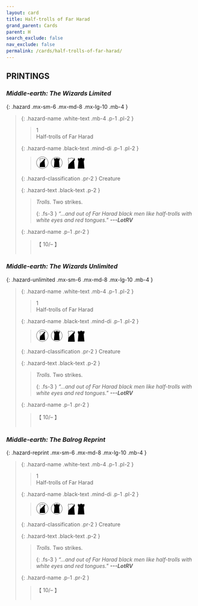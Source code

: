 ```yaml
---
layout: card
title: Half-trolls of Far Harad
grand_parent: Cards
parent: H
search_exclude: false
nav_exclude: false
permalink: /cards/half-trolls-of-far-harad/
---
```


## PRINTINGS


### _Middle-earth: The Wizards Limited_

{: .hazard .mx-sm-6 .mx-md-8 .mx-lg-10 .mb-4 }
> {: .hazard-name .white-text .mb-4 .p-1 .pl-2 }
> > <div class="hazard-mp">1</div>
> > <div class="card-name">Half-trolls of Far Harad</div>
>
> {: .hazard-name .black-text .mind-di .p-1 .pl-2 }
> > ![](/assets/images/shadow-land.svg)&ensp;![](/assets/images/dark-domain.svg)&emsp;![](/assets/images/shadow-hold.svg)&ensp;![](/assets/images/dark-hold.svg)
>
> {: .hazard-classification .pr-2 }
> Creature
>
> {: .hazard-text .black-text .p-2 }
> > _Trolls._ Two strikes. 
> > 
> > {: .fs-3 } 
> > _“...and out of Far Harad black men like half-trolls with white eyes and red tongues."_ ***---&#65279;LotRV*** 
>
> {: .hazard-name .p-1 .pr-2 }
> > <div class="card-shield">【 10/&ndash; 】</div>
> > <div class="card-corruption">&nbsp;</div>

### _Middle-earth: The Wizards Unlimited_

{: .hazard-unlimited .mx-sm-6 .mx-md-8 .mx-lg-10 .mb-4 }
> {: .hazard-name .white-text .mb-4 .p-1 .pl-2 }
> > <div class="hazard-mp">1</div>
> > <div class="card-name">Half-trolls of Far Harad</div>
>
> {: .hazard-name .black-text .mind-di .p-1 .pl-2 }
> > ![](/assets/images/shadow-land.svg)&ensp;![](/assets/images/dark-domain.svg)&emsp;![](/assets/images/shadow-hold.svg)&ensp;![](/assets/images/dark-hold.svg)
>
> {: .hazard-classification .pr-2 }
> Creature
>
> {: .hazard-text .black-text .p-2 }
> > _Trolls._ Two strikes. 
> > 
> > {: .fs-3 } 
> > _“...and out of Far Harad black men like half-trolls with white eyes and red tongues."_ ***---&#65279;LotRV*** 
>
> {: .hazard-name .p-1 .pr-2 }
> > <div class="card-shield">【 10/&ndash; 】</div>
> > <div class="card-corruption-white">&nbsp;</div>

### _Middle-earth: The Balrog Reprint_

{: .hazard-reprint .mx-sm-6 .mx-md-8 .mx-lg-10 .mb-4 }
> {: .hazard-name .white-text .mb-4 .p-1 .pl-2 }
> > <div class="hazard-mp">1</div>
> > <div class="card-name">Half-trolls of Far Harad</div>
>
> {: .hazard-name .black-text .mind-di .p-1 .pl-2 }
> > ![](/assets/images/shadow-land.svg)&ensp;![](/assets/images/dark-domain.svg)&emsp;![](/assets/images/shadow-hold.svg)&ensp;![](/assets/images/dark-hold.svg)
>
> {: .hazard-classification .pr-2 }
> Creature
>
> {: .hazard-text .black-text .p-2 }
> > _Trolls._ Two strikes. 
> > 
> > {: .fs-3 } 
> > _“...and out of Far Harad black men like half-trolls with white eyes and red tongues."_ ***---&#65279;LotRV*** 
>
> {: .hazard-name .p-1 .pr-2 }
> > <div class="card-shield">【 10/&ndash; 】</div>
> > <div class="card-corruption-white">&nbsp;</div>
